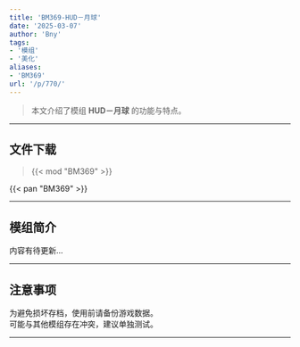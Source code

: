```yaml
---
title: 'BM369-HUD－月球'
date: '2025-03-07'
author: 'Bny'
tags:
- '模组'
- '美化'
aliases:
- 'BM369'
url: '/p/770/'
---
```


> 本文介绍了模组 **HUD－月球** 的功能与特点。

---

## 文件下载  

> {{< mod "BM369" >}}  

{{< pan "BM369" >}}  

---

## 模组简介

>  
内容有待更新...  

---

## 注意事项

>  
为避免损坏存档，使用前请备份游戏数据。  
可能与其他模组存在冲突，建议单独测试。  

---

